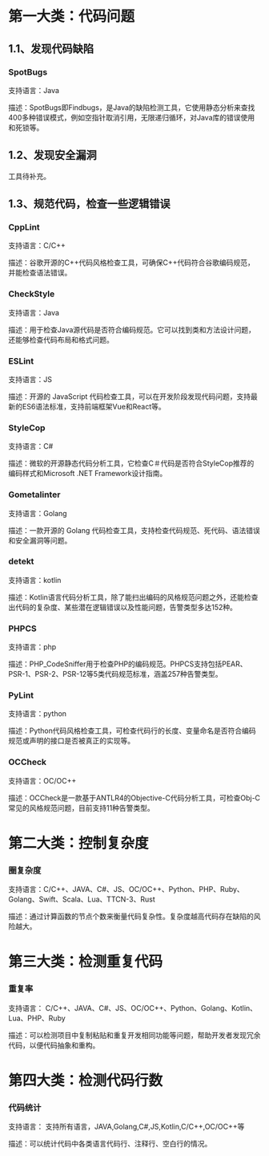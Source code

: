 # 第一大类：代码问题

## 1.1、发现代码缺陷

### SpotBugs

支持语言：Java

描述：SpotBugs即Findbugs，是Java的缺陷检测工具，它使用静态分析来查找400多种错误模式，例如空指针取消引用，无限递归循环，对Java库的错误使用和死锁等。


## 1.2、发现安全漏洞

工具待补充。

## 1.3、规范代码，检查一些逻辑错误


### CppLint
支持语言：C/C++

描述：谷歌开源的C++代码风格检查工具，可确保C++代码符合谷歌编码规范，并能检查语法错误。


### CheckStyle
支持语言：Java

描述：用于检查Java源代码是否符合编码规范。它可以找到类和方法设计问题，还能够检查代码布局和格式问题。



### ESLint
支持语言：JS

描述：开源的 JavaScript 代码检查工具，可以在开发阶段发现代码问题，支持最新的ES6语法标准，支持前端框架Vue和React等。


### StyleCop
支持语言：C#

描述：微软的开源静态代码分析工具，它检查C＃代码是否符合StyleCop推荐的编码样式和Microsoft .NET Framework设计指南。



### Gometalinter
支持语言：Golang

描述：一款开源的 Golang 代码检查工具，支持检查代码规范、死代码、语法错误和安全漏洞等问题。



### detekt
支持语言：kotlin

描述：Kotlin语言代码分析工具，除了能扫出编码的风格规范问题之外，还能检查出代码的复杂度、某些潜在逻辑错误以及性能问题，告警类型多达152种。



### PHPCS
支持语言：php

描述：PHP_CodeSniffer用于检查PHP的编码规范。PHPCS支持包括PEAR、PSR-1、PSR-2、PSR-12等5类代码规范标准，涵盖257种告警类型。



### PyLint
支持语言：python

描述：Python代码风格检查工具，可检查代码行的长度、变量命名是否符合编码规范或声明的接口是否被真正的实现等。



### OCCheck
支持语言：OC/OC++

描述：OCCheck是一款基于ANTLR4的Objective-C代码分析工具，可检查Obj-C常见的风格规范问题，目前支持11种告警类型。




# 第二大类：控制复杂度

### 圈复杂度

支持语言：C/C++、JAVA、C#、JS、OC/OC++、Python、PHP、Ruby、Golang、Swift、Scala、Lua、TTCN-3、Rust

描述：通过计算函数的节点个数来衡量代码复杂性。复杂度越高代码存在缺陷的风险越大。





# 第三大类：检测重复代码

### 重复率

支持语言： C/C++、JAVA、C#、JS、OC/OC++、Python、Golang、Kotlin、Lua、PHP、Ruby

描述：可以检测项目中复制粘贴和重复开发相同功能等问题，帮助开发者发现冗余代码，以便代码抽象和重构。





# 第四大类：检测代码行数

### 代码统计

支持语言： 支持所有语言，JAVA,Golang,C#,JS,Kotlin,C/C++,OC/OC++等

描述：可以统计代码中各类语言代码行、注释行、空白行的情况。